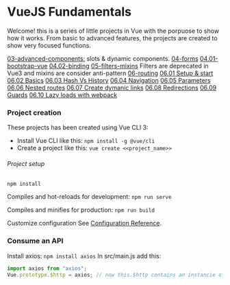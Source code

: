 # VueJS Fundamentals

Welcome! this is a series of little projects in Vue with the porpuose to show how it works. From basic to advanced features, the projects are created to show very focused functions.

[03-advanced-components:](https://github.com/mjbeli/WebDevelopment/tree/master/VueJS/03-advanced-components) slots & dynamic components.
[04-forms](https://github.com/mjbeli/WebDevelopment/tree/master/VueJS/04-forms#04-forms)
  [04.01-bootstrap-vue](https://github.com/mjbeli/WebDevelopment/tree/master/VueJS/04-forms#0401-bootstrap-vue)
  [04.02-binding](https://github.com/mjbeli/WebDevelopment/tree/master/VueJS/04-forms#0402-binding)
[05-filters-mixins]() Filters are deprecated in Vue3 and mixins are consider anti-pattern
[06-routing](https://github.com/mjbeli/WebDevelopment/tree/master/VueJS/06-routing#06-routing)
  [06.01 Setup & start](https://github.com/mjbeli/WebDevelopment/tree/master/VueJS/06-routing#0601-setup--start)
  [06.02 Basics](https://github.com/mjbeli/WebDevelopment/tree/master/VueJS/06-routing#0602-basics)
  [06.03 Hash Vs History](https://github.com/mjbeli/WebDevelopment/tree/master/VueJS/06-routing#0603-hash-vs-history)
  [06.04 Navigation](https://github.com/mjbeli/WebDevelopment/tree/master/VueJS/06-routing#0604-navigation)
  [06.05 Parameters](https://github.com/mjbeli/WebDevelopment/tree/master/VueJS/06-routing#0605-parameters)
  [06.06 Nested routes](https://github.com/mjbeli/WebDevelopment/tree/master/VueJS/06-routing#0606-nested-routes)
  [06.07 Create dymanic links](https://github.com/mjbeli/WebDevelopment/tree/master/VueJS/06-routing#0607-create-dymanic-links)
  [06.08 Redirections](https://github.com/mjbeli/WebDevelopment/tree/master/VueJS/06-routing#0608-redirections)
  [06.09 Guards](https://github.com/mjbeli/WebDevelopment/blob/master/VueJS/06-routing/README.md#0609-guards)
  [06.10 Lazy loads with webpack](https://github.com/mjbeli/WebDevelopment/blob/master/VueJS/06-routing/README.md#0610-lazy-loads-with-webpack)
  
    

### Project creation

These projects has been created using Vue CLI 3:

 - Install Vue CLI like this: ```npm install -g @vue/cli```
 - Create a project like this: ```vue create <<project_name>>```

###### Project setup
```
npm install
```

Compiles and hot-reloads for development: ```npm run serve```

Compiles and minifies for production: ```npm run build```

Customize configuration
See [Configuration Reference](https://cli.vuejs.org/config/).

### Consume an API

Install axios: ```npm install axios```
In src/main.js add this:
```javascript
import axios from "axios";
Vue.prototype.$http = axios; // now this.$http contains an instancie of axios, not vue-resource
```




